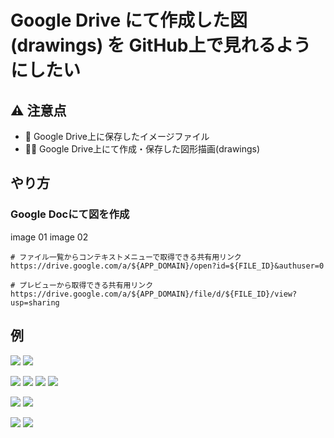 # Google Drive にて作成した図(drawings) を GitHub上で見れるようにしたい

## :warning: 注意点

+ :no_good: Google Drive上に保存したイメージファイル
+ :ok_woman: Google Drive上にて作成・保存した図形描画(drawings)

## やり方

### Google Docにて図を作成

image 01
image 02


```
# ファイル一覧からコンテキストメニューで取得できる共有用リンク
https://drive.google.com/a/${APP_DOMAIN}/open?id=${FILE_ID}&authuser=0

# プレビューから取得できる共有用リンク
https://drive.google.com/a/${APP_DOMAIN}/file/d/${FILE_ID}/view?usp=sharing
```




## 例

![](https://drive.google.com/drive/u/0/folders/16poLQNzJaNfQd4xrIlspsmXfD_Qfr2o4)
![](https://docs.google.com/drawings/d/13KsSYhAy8rf1JfZCMTyI5owf8T-wlR3pzzZeROgA9ME/edit?usp=sharing)

![](https://docs.google.com/drawings/d/13KsSYhAy8rf1JfZCMTyI5owf8T-wlR3pzzZeROgA9ME/preview,900,600,yes)
![](https://docs.google.com/drawings/d/13KsSYhAy8rf1JfZCMTyI5owf8T-wlR3pzzZeROgA9ME/preview,yes)
![](https://drive.google.com/open?id=13KsSYhAy8rf1JfZCMTyI5owf8T-wlR3pzzZeROgA9ME)
![](https://drive.google.com/uc?export=view&id=13KsSYhAy8rf1JfZCMTyI5owf8T-wlR3pzzZeROgA9ME)


![](https://drive.google.com/drive/u/0/folders/16poLQNzJaNfQd4xrIlspsmXfD_Qfr2o4)
![](https://drive.google.com/uc?export=view&id=16poLQNzJaNfQd4xrIlspsmXfD_Qfr2o4)


![](https://drive.google.com/a/${APP_DOMAIN}/uc?export=view&id=${FILE_ID})
![](https://drive.google.com/a/${APP_DOMAIN}/uc?export=view&id=${FILE_ID})
